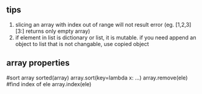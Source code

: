 ## tips
1. slicing an array with index out of range will not result error (eg. [1,2,3][3:] returns only empty array)
2. if element in list is dictionary or list, it is mutable. if you need append an object to list that is not changable, use copied object


## array properties
#sort array
sorted(array)
array.sort(key=lambda x: ...)
array.remove(ele)
#find index of ele
array.index(ele)

